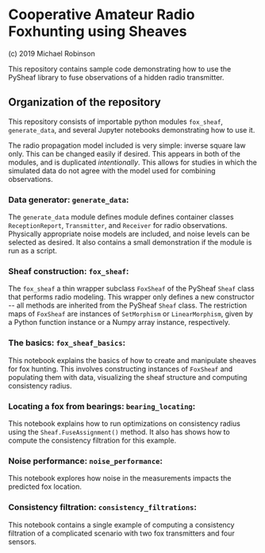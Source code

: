 # Cooperative Amateur Radio Foxhunting using Sheaves
(c) 2019 Michael Robinson

This repository contains sample code demonstrating how to use the PySheaf library to fuse observations of a hidden radio transmitter.

## Organization of the repository
This repository consists of importable python modules `fox_sheaf`, `generate_data`, and several Jupyter notebooks demonstrating how to use it.  

The radio propagation model included is very simple: inverse square law only.  This can be changed easily if desired.  This appears in both of the modules, and is duplicated *intentionally*.  This allows for studies in which the simulated data do not agree with the model used for combining observations.

### Data generator: `generate_data`:
The `generate_data` module defines module defines container classes `ReceptionReport`, `Transmitter`, and `Receiver` for radio observations.  Physically appropriate noise models are included, and noise levels can be selected as desired.  It also contains a small demonstration if the module is run as a script.  

### Sheaf construction: `fox_sheaf`:
The `fox_sheaf` a thin wrapper subclass `FoxSheaf` of the PySheaf `Sheaf` class that performs radio modeling.  This wrapper only defines a new constructor -- all methods are inherited from the PySheaf `Sheaf` class.  The restriction maps of `FoxSheaf` are instances of `SetMorphism` or `LinearMorphism`, given by a Python function instance or a Numpy array instance, respectively.  

### The basics: `fox_sheaf_basics`:
This notebook explains the basics of how to create and manipulate sheaves for fox hunting.  This involves constructing instances of `FoxSheaf` and populating them with data, visualizing the sheaf structure and computing consistency radius.

### Locating a fox from bearings: `bearing_locating`:
This notebook explains how to run optimizations on consistency radius using the `Sheaf.FuseAssignment()` method.  It also has shows how to compute the consistency filtration for this example.

### Noise performance: `noise_performance`:
This notebook explores how noise in the measurements impacts the predicted fox location.

### Consistency filtration: `consistency_filtrations`:
This notebook contains a single example of computing a consistency filtration of a complicated scenario with two fox transmitters and four sensors.